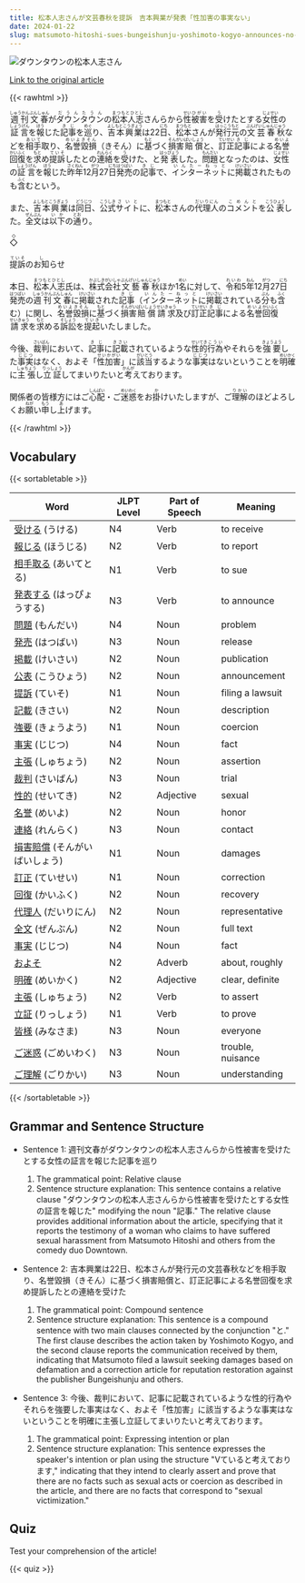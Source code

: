 ```yaml
---
title: 松本人志さんが文芸春秋を提訴　吉本興業が発表「性加害の事実ない」
date: 2024-01-22
slug: matsumoto-hitoshi-sues-bungeishunju-yoshimoto-kogyo-announces-no-facts-of-sexual-misconduct
---
```


![ダウンタウンの松本人志さん](https://www.asahicom.jp/imgopt/img/a59d53a3ba/comm_L/AS20240122002442.jpg "ダウンタウンの松本人志さん")

[Link to the original article](https://asahi.com/articles/ASS1Q5V8QS1QUCVL042.html?iref=comtop_7_04)

{{< rawhtml >}}
<p><ruby>週刊文春<rt>しゅうかんぶんしゅん</rt></ruby>が<ruby>ダウンタウン<rt>だうんたうん</rt></ruby>の<ruby>松本人志<rt>まつもとひとし</rt></ruby>さんらから<ruby>性<rt>せい</rt></ruby><ruby>被害<rt>ひがい</rt></ruby>を<ruby>受<rt>う</rt></ruby>けたとする<ruby>女性<rt>じょせい</rt></ruby>の<ruby>証言<rt>しょうげん</rt></ruby>を<ruby>報<rt>ほう</rt></ruby>じた<ruby>記事<rt>きじ</rt></ruby>を<ruby>巡<rt>めぐ</rt></ruby>り、<ruby>吉本興業<rt>よしもとこうぎょう</rt></ruby>は22<ruby>日<rt>にち</rt></ruby>、<ruby>松本<rt>まつもと</rt></ruby>さんが<ruby>発行<rt>はっこう</rt></ruby><ruby>元<rt>もと</rt></ruby>の<ruby>文芸春秋<rt>ぶんげいしゅんじゅう</rt></ruby>などを<ruby>相手<rt>あいて</rt></ruby>取り、<ruby>名誉<rt>めいよ</rt></ruby><ruby>毀損<rt>きそん</rt></ruby>（きそん）に<ruby>基<rt>もと</rt></ruby>づく<ruby>損害<rt>そんがい</rt></ruby><ruby>賠償<rt>ばいしょう</rt></ruby>と、<ruby>訂正<rt>ていせい</rt></ruby><ruby>記事<rt>きじ</rt></ruby>による<ruby>名誉<rt>めいよ</rt></ruby><ruby>回復<rt>かいふく</rt></ruby>を<ruby>求<rt>もと</rt></ruby>め<ruby>提訴<rt>ていそ</rt></ruby>したとの<ruby>連絡<rt>れんらく</rt></ruby>を<ruby>受<rt>う</rt></ruby>けた、と<ruby>発表<rt>はっぴょう</rt></ruby>した。<ruby>問題<rt>もんだい</rt></ruby>となったのは、<ruby>女性<rt>じょせい</rt></ruby>の<ruby>証言<rt>しょうげん</rt></ruby>を<ruby>報<rt>ほう</rt></ruby>じた<ruby>昨年<rt>さくねん</rt></ruby>12<ruby>月<rt>がつ</rt></ruby>27<ruby>日<rt>にち</rt></ruby><ruby>発売<rt>はつばい</rt></ruby>の<ruby>記事<rt>きじ</rt></ruby>で、<ruby>インターネット<rt>いんたーねっと</rt></ruby>に<ruby>掲載<rt>けいさい</rt></ruby>されたものも<ruby>含<rt>ふく</rt></ruby>むという。</p>

<p>また、<ruby>吉本興業<rt>よしもとこうぎょう</rt></ruby>は<ruby>同日<rt>どうじつ</rt></ruby>、<ruby>公式<rt>こうしき</rt></ruby><ruby>サイト<rt>さいと</rt></ruby>に、<ruby>松本<rt>まつもと</rt></ruby>さんの<ruby>代理人<rt>だいりにん</rt></ruby>の<ruby>コメント<rt>こめんと</rt></ruby>を<ruby>公表<rt>こうひょう</rt></ruby>した。<ruby>全文<rt>ぜんぶん</rt></ruby>は<ruby>以下<rt>いか</rt></ruby>の<ruby>通<rt>とお</rt></ruby>り。</p>

<p><ruby>◇<rt>◇</rt></ruby></p>

<p><ruby>提訴<rt>ていそ</rt></ruby>の<ruby>お知<rt>し</rt></ruby>らせ</p>

<p>本日、<ruby>松本人志<rt>まつもとひとし</rt></ruby>氏は、<ruby>株式会社<rt>かぶしきがいしゃ</rt></ruby><ruby>文藝春秋<rt>ぶんげいしゅんじゅう</rt></ruby>ほか1<ruby>名<rt>めい</rt></ruby>に対して、<ruby>令和<rt>れいわ</rt></ruby>5<ruby>年<rt>ねん</rt></ruby>12<ruby>月<rt>がつ</rt></ruby>27<ruby>日<rt>にち</rt></ruby><ruby>発売<rt>はつばい</rt></ruby>の<ruby>週刊<rt>しゅうかん</rt></ruby><ruby>文春<rt>ぶんしゅん</rt></ruby>に<ruby>掲載<rt>けいさい</rt></ruby>された<ruby>記事<rt>きじ</rt></ruby>（<ruby>インターネット<rt>いんたーねっと</rt></ruby>に<ruby>掲載<rt>けいさい</rt></ruby>されている<ruby>分<rt>ぶん</rt></ruby>も<ruby>含<rt>ふく</rt></ruby>む）に関し、<ruby>名誉<rt>めいよ</rt></ruby><ruby>毀損<rt>きそん</rt></ruby>に<ruby>基<rt>もと</rt></ruby>づく<ruby>損害<rt>そんがい</rt></ruby><ruby>賠償<rt>ばいしょう</rt></ruby><ruby>請求<rt>せいきゅう</rt></ruby>及び<ruby>訂正<rt>ていせい</rt></ruby><ruby>記事<rt>きじ</rt></ruby>による<ruby>名誉<rt>めいよ</rt></ruby><ruby>回復<rt>かいふく</rt></ruby><ruby>請求<rt>せいきゅう</rt></ruby>を<ruby>求<rt>もと</rt></ruby>める<ruby>訴訟<rt>そしょう</rt></ruby>を<ruby>提起<rt>ていき</rt></ruby>いたしました。</p>

<p>今後、<ruby>裁判<rt>さいばん</rt></ruby>において、<ruby>記事<rt>きじ</rt></ruby>に<ruby>記載<rt>きさい</rt></ruby>されているような<ruby>性的<rt>せいてき</rt></ruby><ruby>行為<rt>こうい</rt></ruby>やそれらを<ruby>強要<rt>きょうよう</rt></ruby>した<ruby>事実<rt>じじつ</rt></ruby>はなく、およそ「<ruby>性加害<rt>せいかがい</rt></ruby>」に<ruby>該当<rt>がいとう</rt></ruby>するような<ruby>事実<rt>じじつ</rt></ruby>はないということを<ruby>明確<rt>めいかく</rt></ruby>に<ruby>主張<rt>しゅちょう</rt></ruby>し<ruby>立証<rt>りっしょう</rt></ruby>してまいりたいと<ruby>考<rt>かんが</rt></ruby>えております。</p>

<p>関係者の皆様方にはご<ruby>心配<rt>しんぱい</rt></ruby>・ご<ruby>迷惑<rt>めいわく</rt></ruby>をお<ruby>掛<rt>か</rt></ruby>けいたしますが、ご<ruby>理解<rt>りかい</rt></ruby>のほどよろしくお<ruby>願<rt>ねが</rt></ruby>い<ruby>申<rt>もう</rt></ruby>し<ruby>上<rt>あ</rt></ruby>げます。</p>
{{< /rawhtml >}}

## Vocabulary


{{< sortabletable >}}

| Word        | JLPT Level | Part of Speech | Meaning             |
|-------------|------------|----------------|---------------------|
|[受ける](https://jisho.org/search/%E5%8F%97%E3%81%91%E3%82%8B) (うける)| N4         | Verb           | to receive         |
|[報じる](https://jisho.org/search/%E5%A0%B1%E3%81%98%E3%82%8B) (ほうじる)| N2         | Verb           | to report          |
|[相手取る](https://jisho.org/search/%E7%9B%B8%E6%89%8B%E5%8F%96%E3%82%8B) (あいてとる)| N1         | Verb           | to sue             |
|[発表する](https://jisho.org/search/%E7%99%BA%E8%A1%A8%E3%81%99%E3%82%8B) (はっぴょうする)| N3         | Verb           | to announce        |
|[問題](https://jisho.org/search/%E5%95%8F%E9%A1%8C) (もんだい)| N4         | Noun           | problem             |
|[発売](https://jisho.org/search/%E7%99%BA%E5%A3%B2) (はつばい)| N3         | Noun           | release             |
|[掲載](https://jisho.org/search/%E6%8E%B2%E8%BC%89) (けいさい)| N2         | Noun           | publication         |
|[公表](https://jisho.org/search/%E5%85%AC%E8%A1%A8) (こうひょう)| N2         | Noun           | announcement        |
|[提訴](https://jisho.org/search/%E6%8F%90%E8%A8%B4) (ていそ)| N1         | Noun           | filing a lawsuit    |
|[記載](https://jisho.org/search/%E8%A8%98%E8%BC%89) (きさい)| N2         | Noun           | description         |
|[強要](https://jisho.org/search/%E5%BC%B7%E8%A6%81) (きょうよう)| N1         | Noun           | coercion            |
|[事実](https://jisho.org/search/%E4%BA%8B%E5%AE%9F) (じじつ)| N4         | Noun           | fact                |
|[主張](https://jisho.org/search/%E4%B8%BB%E5%BC%B5) (しゅちょう)| N2         | Noun           | assertion           |
|[裁判](https://jisho.org/search/%E8%A3%81%E5%88%A4) (さいばん)| N3         | Noun           | trial               |
|[性的](https://jisho.org/search/%E6%80%A7%E7%9A%84) (せいてき)| N2         | Adjective      | sexual              |
|[名誉](https://jisho.org/search/%E5%90%8D%E8%AA%89) (めいよ)| N2         | Noun           | honor               |
|[連絡](https://jisho.org/search/%E9%80%A3%E7%B5%A1) (れんらく)| N3         | Noun           | contact             |
|[損害賠償](https://jisho.org/search/%E6%90%8D%E5%AE%B3%E8%B3%A0%E5%84%9F) (そんがいばいしょう)| N1         | Noun           | damages            |
|[訂正](https://jisho.org/search/%E8%A8%82%E6%AD%A3) (ていせい)| N1         | Noun           | correction          |
|[回復](https://jisho.org/search/%E5%9B%9E%E5%BE%A9) (かいふく)| N2         | Noun           | recovery            |
|[代理人](https://jisho.org/search/%E4%BB%A3%E7%90%86%E4%BA%BA) (だいりにん)| N2         | Noun           | representative      |
|[全文](https://jisho.org/search/%E5%85%A8%E6%96%87) (ぜんぶん)| N2         | Noun           | full text           |
|[事実](https://jisho.org/search/%E4%BA%8B%E5%AE%9F) (じじつ)| N4         | Noun           | fact                |
|[およそ](https://jisho.org/search/%E3%81%8A%E3%82%88%E3%81%9D)| N2         | Adverb         | about, roughly      |
|[明確](https://jisho.org/search/%E6%98%8E%E7%A2%BA) (めいかく)| N2         | Adjective      | clear, definite     |
|[主張](https://jisho.org/search/%E4%B8%BB%E5%BC%B5) (しゅちょう)| N2         | Verb           | to assert           |
|[立証](https://jisho.org/search/%E7%AB%8B%E8%A8%BC) (りっしょう)| N1         | Verb           | to prove            |
|[皆様](https://jisho.org/search/%E7%9A%86%E6%A7%98) (みなさま)| N3         | Noun           | everyone            |
|[ご迷惑](https://jisho.org/search/%E3%81%94%E8%BF%B7%E6%83%91) (ごめいわく)| N3         | Noun           | trouble, nuisance   |
|[ご理解](https://jisho.org/search/%E3%81%94%E7%90%86%E8%A7%A3) (ごりかい)| N3         | Noun           | understanding       |

{{< /sortabletable >}}


## Grammar and Sentence Structure

- Sentence 1: 週刊文春がダウンタウンの松本人志さんらから性被害を受けたとする女性の証言を報じた記事を巡り

    1. The grammatical point: Relative clause
    2. Sentence structure explanation: This sentence contains a relative clause "ダウンタウンの松本人志さんらから性被害を受けたとする女性の証言を報じた" modifying the noun "記事." The relative clause provides additional information about the article, specifying that it reports the testimony of a woman who claims to have suffered sexual harassment from Matsumoto Hitoshi and others from the comedy duo Downtown.

- Sentence 2: 吉本興業は22日、松本さんが発行元の文芸春秋などを相手取り、名誉毀損（きそん）に基づく損害賠償と、訂正記事による名誉回復を求め提訴したとの連絡を受けた

    1. The grammatical point: Compound sentence
    2. Sentence structure explanation: This sentence is a compound sentence with two main clauses connected by the conjunction "と." The first clause describes the action taken by Yoshimoto Kogyo, and the second clause reports the communication received by them, indicating that Matsumoto filed a lawsuit seeking damages based on defamation and a correction article for reputation restoration against the publisher Bungeishunju and others.

- Sentence 3: 今後、裁判において、記事に記載されているような性的行為やそれらを強要した事実はなく、およそ「性加害」に該当するような事実はないということを明確に主張し立証してまいりたいと考えております。

    1. The grammatical point: Expressing intention or plan
    2. Sentence structure explanation: This sentence expresses the speaker's intention or plan using the structure "Vていると考えております," indicating that they intend to clearly assert and prove that there are no facts such as sexual acts or coercion as described in the article, and there are no facts that correspond to "sexual victimization."

## Quiz

Test your comprehension of the article!

{{< quiz >}}